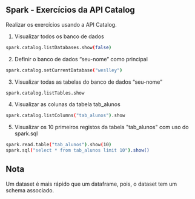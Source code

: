 ## Spark - Exercícios da API Catalog

Realizar os exercícios usando a API Catalog.

1. Visualizar todos os banco de dados
```bash
spark.catalog.listDatabases.show(false)
```

2. Definir o banco de dados “seu-nome” como principal
```bash
spark.catalog.setCurrentDatabase("weslley")
```

3. Visualizar todas as tabelas do banco de dados “seu-nome”
```bash
spark.catalog.listTables.show
```

4. Visualizar as colunas da tabela tab_alunos
```bash
spark.catalog.listColumns("tab_alunos").show
```

5.  Visualizar os 10 primeiros registos da tabela "tab_alunos" com uso do spark.sql
```bash
spark.read.table("tab_alunos").show(10)
spark.sql("select * from tab_alunos limit 10").show()
```

## Nota
Um dataset é mais rápido que um dataframe, pois, o dataset tem um schema associado.